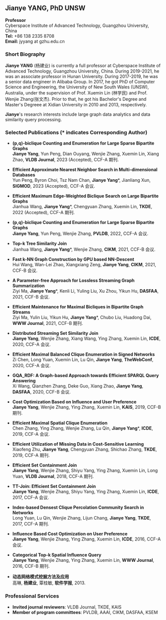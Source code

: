 ## Jianye YANG, PhD UNSW

**Professor**  
Cyberspace Institute of Advanced Technology, Guangzhou University, China  
**Tel:** +86 138 2335 8708  
**Email:** jyyang at gzhu.edu.cn  



### Short Biography

**Jianye YANG** (杨建业) is currently a full professor at Cyberspace Institute of Advanced Technology, Guangzhou University, China. 
During 2019-2021, he was an associate professor in Hunan University. During 2017-2019, he was a senior data engineer in Alibaba Group.
In 2017, he got PhD of Computer Science and Engineering, the University of New South Wales (UNSW), Australia, 
under the supervision of Prof. Xuemin Lin (林学民) and Prof. Wenjie Zhang(张文杰).
Prior to that, he got his Bachelor's Degree and Master's Degreee at Xidian University in 2010 and 2013, respectively.

**Jianye**'s research interests include large graph data analytics and data similarity query processing.


### Selected Publications (* indicates Corresponding Author)

- **(p,q)-biclique Counting and Enumeration for Large Sparse Bipartite Graphs**   
  **Jianye Yang**, Yun Peng, Dian Ouyang, Wenjie Zhang, Xuemin Lin, Xiang Zhao, **VLDB Journal**, 2023 (Accepted), CCF-A 期刊. 

- **Efficient Approximate Nearest Neighbor Search in Multi-dimensional Databases**   
  Yun Peng, Byron Choi, Tsz Nam Chan, **Jianye Yang***, Jianliang Xun, **SIGMOD**, 2023 (Accepted), CCF-A 会议.

- **Efficient Maximum Edge-Weighted Biclique Search on Large Bipartite Graphs**   
  Jianhua Wang, **Jianye Yang***, Chengyuan Zhang, Xuemin Lin, **TKDE**, 2022 (Accepted), CCF-A 期刊.

- **(p,q)-biclique Counting and Enumeration for Large Sparse Bipartite Graphs**   
  **Jianye Yang**, Yun Peng, Wenjie Zhang, **PVLDB**, 2022, CCF-A 会议.    
  
- **Top-k Tree Similarity Join**   
  Jianhua Wang, **Jianye Yang***, Wenjie Zhang, **CIKM**, 2021, CCF-B 会议.    
  
- **Fast k-NN Graph Construction by GPU based NN-Descent**  
  Hui Wang, Wan-Lei Zhao, Xiangxiang Zeng, **Jianye Yang**, **CIKM**, 2021, CCF-B 会议.  
  
- **A Parameter-free Approach for Lossless Streaming Graph Summarization**  
  Ziyi Ma, **Jianye Yang***, Kenli Li, Yuling Liu, Xu Zhou, Yikun Hu, **DASFAA**, 2021, CCF-B 会议.  
  
- **Efficient Maintenance for Maximal Bicliques in Bipartite Graph Streams**  
  Ziyi Ma, Yulin Liu, Yikun Hu, **Jianye Yang***, Chubo Liu, Huadong Dai, **WWW Journal**, 2021, CCF-B 期刊.  
  
- **Distributed Streaming Set Similarity Join**  
  **Jianye Yang**, Wenjie Zhang, Xiang Wang, Ying Zhang, Xuemin Lin, **ICDE**, 2020, CCF-A 会议.  
  
- **Efficient Maximal Balanced Clique Enumeration in Signed Networks**  
  Zi Chen, Long Yuan, Xuemin Lin, Lu Qin, **Jianye Yang**, **TheWebConf**, 2020, CCF-A 会议. 
  
- **GQA_RDF: A Graph-based Approach towards Efficient SPARQL Query Answering**  
  Xi Wang, Qianzhen Zhang, Deke Guo, Xiang Zhao, **Jianye Yang**, **DASFAA**, 2020, CCF-B 会议. 
  
- **Cost Optimization Based on Influence and User Preference**  
  **Jianye Yang**, Wenjie Zhang, Ying Zhang, Xuemin Lin, **KAIS**, 2019, CCF-B 期刊.
  
- **Efficient Maximal Spatial Clique Enumeration**  
  Chen Zhang, Ying Zhang, Wenjie Zhang, Lu Qin, **Jianye Yang***, **ICDE**, 2019, CCF-A 会议.
  
- **Efficient Utilization of Missing Data in Cost-Sensitive Learning**  
  Xiaofeng Zhu, **Jianye Yang**, Chengyuan Zhang, Shichao Zhang, **TKDE**, 2019, CCF-A 期刊.
  
- **Efficient Set Containment Join**  
  **Jianye Yang**, Wenjie Zhang, Shiyu Yang, Ying Zhang, Xuemin Lin, Long Yuan, **VLDB Journal**, 2018, CCF-A 期刊.
  
- **TT-Join: Efficient Set Containment Join**  
  **Jianye Yang**, Wenjie Zhang, Shiyu Yang, Ying Zhang, Xuemin Lin, **ICDE**, 2017, CCF-A 会议.
  
- **Index-based Densest Clique Percolation Community Search in Networks**  
  Long Yuan, Lu Qin, Wenjie Zhang, Lijun Chang, **Jianye Yang**, **TKDE**, 2017, CCF-A 期刊.
  
- **Influence Based Cost Optimization on User Preference**  
  **Jianye Yang**, Wenjie Zhang, Ying Zhang, Xuemin Lin, **ICDE**, 2016, CCF-A 会议.
  
- **Categorical Top-k Spatial Influence Query**  
  **Jianye Yang**, Wenjie Zhang, Ying Zhang, Xuemin Lin, **WWW Journal**, 2016, CCF-B 期刊.

- **动态网络模式挖掘方法及应用**  
  高琳, **杨建业**, 覃桂敏, **软件学报**, 2013.
  

### Professional Services

- **Invited journal reviewers**: 
  VLDB Journal, TKDE, KAIS
- **Member of program committees**:
  PVLDB, AAAI, CIKM, DASFAA, KSEM
